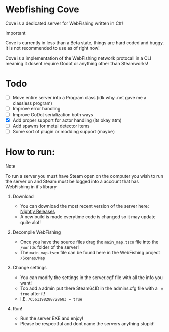 # Webfishing Cove
Cove is a dedicated server for WebFishing written in C#!

> [!IMPORTANT]  
> Cove is currently in less than a Beta state, things are hard coded and buggy.
> It is not recommended to use as of right now!

Cove is a implementation of the WebFishing network protocall in a CLI meaning it dosent require Godot or anything other than Steamworks!

# Todo

- [ ] Move entire server into a Program class (idk why .net gave me a classless program)
- [ ] Improve error handling
- [ ] Improve GoDot serialization both ways
- [X] Add proper support for actor handling (its okay atm)
- [ ] Add spawns for metal detector items
- [ ] Some sort of plugin or modding support (maybe)

# How to run:

> [!NOTE]  
> To run a server you must have Steam open on the computer you wish to run the server on
> and Steam must be logged into a account that has WebFishing in it's library 

1. Download
	- You can download the most recent version of the server here: [Nightly Releases](https://github.com/DrMeepso/WebFishingCove/tags)
	- A new build is made everytime code is changed so it may update quite alot!

2. Decompile WebFishing
	- Once you have the source files drag the `main_map.tscn` file into the `/worlds` folder of the server!
	- The `main_map.tscn` file can be found here in the WebFishing project `/Scenes/Map`

3. Change settings
	- You can modify the settings in the server.cgf file with all the info you want!
	- Too add a admin put there Steam64ID in the admins.cfg file with a ` = true` after it!
	- I.E. `76561198288728683 = true`

4. Run!
	- Run the server EXE and enjoy! 
	- Please be respectful and dont name the servers anything stupid!